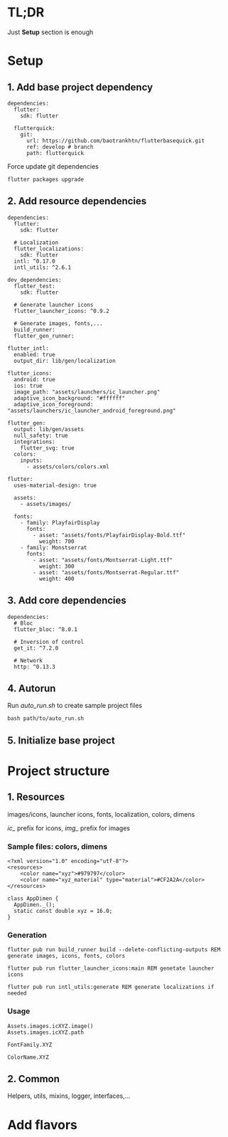 # TL;DR
Just **Setup** section is enough

# Setup
## 1. Add base project dependency
```
dependencies:
  flutter:
    sdk: flutter
    
  flutterquick:
    git:
      url: https://github.com/baotrankhtn/flutterbasequick.git
      ref: develop # branch
      path: flutterquick
```

Force update git dependencies
```  
flutter packages upgrade
```

## 2. Add resource dependencies

```
dependencies:
  flutter:
    sdk: flutter

  # Localization
  flutter_localizations: 
    sdk: flutter
  intl: ^0.17.0
  intl_utils: ^2.6.1 

dev_dependencies:
  flutter_test:
    sdk: flutter

  # Generate launcher icons
  flutter_launcher_icons: ^0.9.2

  # Generate images, fonts,...
  build_runner:
  flutter_gen_runner:

flutter_intl:
  enabled: true
  output_dir: lib/gen/localization

flutter_icons:
  android: true
  ios: true
  image_path: "assets/launchers/ic_launcher.png"
  adaptive_icon_background: "#ffffff"
  adaptive_icon_foreground: "assets/launchers/ic_launcher_android_foreground.png"

flutter_gen:
  output: lib/gen/assets
  null_safety: true
  integrations:
    flutter_svg: true
  colors:
    inputs:
      - assets/colors/colors.xml

flutter:
  uses-material-design: true

  assets:
    - assets/images/
    
  fonts:
    - family: PlayfairDisplay
      fonts:
        - asset: "assets/fonts/PlayfairDisplay-Bold.ttf"
          weight: 700
    - family: Monstserrat
      fonts:
        - asset: "assets/fonts/Montserrat-Light.ttf"
          weight: 300
        - asset: "assets/fonts/Montserrat-Regular.ttf"
          weight: 400
```

## 3. Add core dependencies
```
dependencies: 
  # Bloc
  flutter_bloc: ^8.0.1

  # Inversion of control
  get_it: ^7.2.0
  
  # Network
  http: ^0.13.3
```

## 4. Autorun
Run *auto_run.sh* to create sample project files
```
bash path/to/auto_run.sh
```

## 5. Initialize base project

# Project structure
## 1. Resources

images/icons, launcher icons, fonts, localization, colors, dimens

*ic_* prefix for icons, *img_* prefix for images

### Sample files: colors, dimens
```
<?xml version="1.0" encoding="utf-8"?>
<resources>
    <color name="xyz">#979797</color>
    <color name="xyz_material" type="material">#CF2A2A</color>
</resources>
```

```
class AppDimen {
  AppDimen._();
  static const double xyz = 16.0;
}
```

### Generation
```  
flutter pub run build_runner build --delete-conflicting-outputs REM generate images, icons, fonts, colors
```  

```  
flutter pub run flutter_launcher_icons:main REM genetate launcher icons
```  

```  
flutter pub run intl_utils:generate REM generate localizations if needed
```  

### Usage 
```
Assets.images.icXYZ.image()
Assets.images.icXYZ.path

FontFamily.XYZ

ColorName.XYZ
```

##

## 2. Common
Helpers, utils, mixins, logger, interfaces,...

# Add flavors
